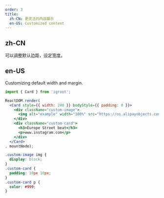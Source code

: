 ```yaml
---
order: 3
title:
  zh-CN: 更灵活的内容展示
  en-US: Customized content
---
```


## zh-CN

可以调整默认边距，设定宽度。

## en-US

Customizing default width and margin.


````jsx
import { Card } from 'igroot';

ReactDOM.render(
  <Card style={{ width: 240 }} bodyStyle={{ padding: 0 }}>
    <div className="custom-image">
      <img alt="example" width="100%" src="https://os.alipayobjects.com/rmsportal/QBnOOoLaAfKPirc.png" />
    </div>
    <div className="custom-card">
      <h3>Europe Street beat</h3>
      <p>www.instagram.com</p>
    </div>
  </Card>
, mountNode);
````

````css
.custom-image img {
  display: block;
}
.custom-card {
  padding: 10px 16px;
}
.custom-card p {
  color: #999;
}
````
